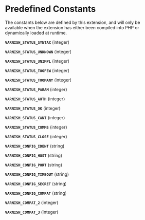 Predefined Constants
====================

The constants below are defined by this extension, and will only be
available when the extension has either been compiled into PHP or
dynamically loaded at runtime.

**`VARNISH_STATUS_SYNTAX`** (<span class="type">integer</span>)  
<span class="simpara"> </span>

**`VARNISH_STATUS_UNKNOWN`** (<span class="type">integer</span>)  
<span class="simpara"> </span>

**`VARNISH_STATUS_UNIMPL`** (<span class="type">integer</span>)  
<span class="simpara"> </span>

**`VARNISH_STATUS_TOOFEW`** (<span class="type">integer</span>)  
<span class="simpara"> </span>

**`VARNISH_STATUS_TOOMANY`** (<span class="type">integer</span>)  
<span class="simpara"> </span>

**`VARNISH_STATUS_PARAM`** (<span class="type">integer</span>)  
<span class="simpara"> </span>

**`VARNISH_STATUS_AUTH`** (<span class="type">integer</span>)  
<span class="simpara"> </span>

**`VARNISH_STATUS_OK`** (<span class="type">integer</span>)  
<span class="simpara"> </span>

**`VARNISH_STATUS_CANT`** (<span class="type">integer</span>)  
<span class="simpara"> </span>

**`VARNISH_STATUS_COMMS`** (<span class="type">integer</span>)  
<span class="simpara"> </span>

**`VARNISH_STATUS_CLOSE`** (<span class="type">integer</span>)  
<span class="simpara"> </span>

**`VARNISH_CONFIG_IDENT`** (<span class="type">string</span>)  
<span class="simpara"> </span>

**`VARNISH_CONFIG_HOST`** (<span class="type">string</span>)  
<span class="simpara"> </span>

**`VARNISH_CONFIG_PORT`** (<span class="type">string</span>)  
<span class="simpara"> </span>

**`VARNISH_CONFIG_TIMEOUT`** (<span class="type">string</span>)  
<span class="simpara"> </span>

**`VARNISH_CONFIG_SECRET`** (<span class="type">string</span>)  
<span class="simpara"> </span>

**`VARNISH_CONFIG_COMPAT`** (<span class="type">string</span>)  
<span class="simpara"> </span>

**`VARNISH_COMPAT_2`** (<span class="type">integer</span>)  
<span class="simpara"> </span>

**`VARNISH_COMPAT_3`** (<span class="type">integer</span>)  
<span class="simpara"> </span>
